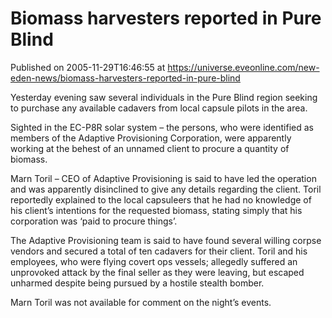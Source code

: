 # Biomass harvesters reported in Pure Blind
Published on 2005-11-29T16:46:55 at https://universe.eveonline.com/new-eden-news/biomass-harvesters-reported-in-pure-blind

Yesterday evening saw several individuals in the Pure Blind region seeking to purchase any available cadavers from local capsule pilots in the area.   
  
Sighted in the EC-P8R solar system – the persons, who were identified as members of the Adaptive Provisioning Corporation, were apparently working at the behest of an unnamed client to procure a quantity of biomass.   
  
Marn Toril – CEO of Adaptive Provisioning is said to have led the operation and was apparently disinclined to give any details regarding the client. Toril reportedly explained to the local capsuleers that he had no knowledge of his client’s intentions for the requested biomass, stating simply that his corporation was ‘paid to procure things’.   
  
The Adaptive Provisioning team is said to have found several willing corpse vendors and secured a total of ten cadavers for their client. Toril and his employees, who were flying covert ops vessels; allegedly suffered an unprovoked attack by the final seller as they were leaving, but escaped unharmed despite being pursued by a hostile stealth bomber.   
  
Marn Toril was not available for comment on the night’s events.
